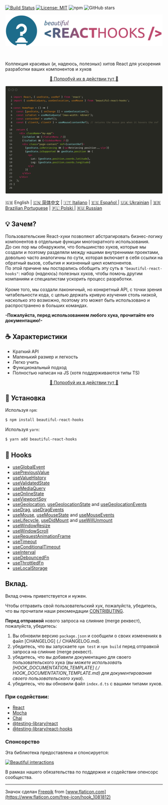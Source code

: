 [![Build Status](https://travis-ci.org/beautifulinteractions/beautiful-react-hooks.svg?branch=master)](https://travis-ci.org/beautifulinteractions/beautiful-react-hooks)
[![License: MIT](https://img.shields.io/badge/License-MIT-yellow.svg)](https://opensource.org/licenses/MIT)
![npm](https://img.shields.io/npm/v/beautiful-react-hooks)
![GitHub stars](https://img.shields.io/github/stars/beautifulinteractions/beautiful-react-hooks?style=social)

<div align="center">
  <p align="center">
    <img src="../logo.png" alt="Beautiful React Hooks" width="750px" />
  </p>
</div>
<br />

Коллекция красивых (и, надеюсь, полезных) хитов React для ускорения разработки ваших компонентов и хуков

<div>
  <p align="center">
    <a href="https://beautifulinteractions.github.io/beautiful-react-hooks/" target="_blank">
    🌟 Попробуй их в действии тут 🌟
    </a>
  </p>
</div>

![Usage example](../usage_example.png)

🇬🇧 English | <a href="https://github.com/beautifulinteractions/beautiful-react-hooks/blob/master/docs/README.zh-CN.md">🇨🇳 简体中文</a> | <a href="https://github.com/beautifulinteractions/beautiful-react-hooks/blob/master/docs/README.it-IT.md">🇮🇹 Italiano</a> | <a href="https://github.com/beautifulinteractions/beautiful-react-hooks/blob/master/docs/README.es-ES.md"> 🇪🇸 Español </a> | <a href="https://github.com/beautifulinteractions/beautiful-react-hooks/blob/master/docs/README.uk-UA.md">🇺🇦 Ukrainian</a> | <a href="https://github.com/beautifulinteractions/beautiful-react-hooks/blob/master/docs/README.pt-BR.md">🇧🇷 Brazilian Portuguese</a> | <a href="https://github.com/beautifulinteractions/beautiful-react-hooks/blob/master/docs/README.pl-PL.md">🇵🇱 Polski </a> | <a href="README.ru-RU.md">🇷🇺 Russian </a>

<!-- change on site -->

## 💡 Зачем?

Пользовательские React-хуки позволяют абстрагировать бизнес-логику компонентов в отдельные функции многократного использования. <br />
До сих пор мы обнаружили, что большинство хуков, которые мы создали и поэтому разделяли между нашими внутренними проектами, довольно часто
аналогичны по сути, которая включает в себя ссылки на обратный вызов, события и жизненный цикл компонентов. <br />
По этой причине мы постарались обобщить эту суть в `"beautiful-react-hooks"`: набор (_надеюсь_) полезных хуков, чтобы помочь другим компаниям и специалистам ускорить процесс разработки. <br /> <br />
Кроме того, мы создали лаконичный, но конкретный API, с точки зрения читабельности кода, с целью держать кривую изучения столь низкой, насколько это возможно, поэтому это может быть использовано и распространено в больших командах.

**-Пожалуйста, перед использованием любого хука, прочитайте его документацию!-**

## ☕️ Характеристики

- Краткий API
- Маленький размер и легкость
- Легко учить
- Функциональный подход
- Полностью написан на JS (хотя поддерживаются типы TS)

<div>
  <p align="center">
    <a href="https://beautifulinteractions.github.io/beautiful-react-hooks/" target="_blank">
    🌟 Попробуй их в действии тут 🌟
    </a>
  </p>
</div>

## 🕺 Установка

Используя `npm`:

```bash
$ npm install beautiful-react-hooks
```

Используя `yarn`:

```bash
$ yarn add beautiful-react-hooks
```

## 🎨 Hooks

- [useGlobalEvent](ru/useGlobalEvent.md)
- [usePreviousValue](ru/usePreviousValue.md)
- [useValueHistory](ru/useValueHistory.md)
- [useValidatedState](ru/useValidatedState.md)
- [useMediaQuery](ru/useMediaQuery.md)
- [useOnlineState](ru/useOnlineState.md)
- [useViewportSpy](ru/useViewportSpy.md)
- [useGeolocation](ru/useGeolocation.md), [useGeolocationState](ru/useGeolocationState.md) and [useGeolocationEvents](ru/useGeolocationEvents.md)
- [useDrag](ru/useDrag.md), [useDragEvents](ru/useDragEvents.md)
- [useMouse](ru/useMouse.md), [useMouseState](ru/useMouseState.md) and [useMouseEvents](ru/useMouseEvents.md)
- [useLifecycle](ru/useLifecycle.md), [useDidMount](ru/useDidMount.md) and [useWillUnmount](ru/useWillUnmount.md)
- [useWindowResize](ru/useWindowResize.md)
- [useWindowScroll](ru/useWindowScroll.md)
- [useRequestAnimationFrame](ru/useRequestAnimationFrame.md)
- [useTimeout](ru/useTimeout.md)
- [useConditionalTimeout](ru/useConditionalTimeout.md)
- [useInterval](ru/useInterval.md)
- [useDebouncedFn](ru/useDebouncedFn.md)
- [useThrottledFn](ru/useThrottledFn.md)
- [useLocalStorage](ru/useLocalStorage.md)

## Вклад.

Вклад очень приветствуется и нужен.

Чтобы отправить свой пользовательский хук, пожалуйста, убедитесь, что вы прочитали наши рекомендации [CONTRIBUTING](./CONTRIBUTING.md).

**Перед отправкой** нового запроса на слияние (merge реквест), пожалуйста, убедитесь:

1. Вы обновили версию `package.json` и сообщили о своих изменениях в файл [CHANGELOG] (./ CHANGELOG.md).
2. убедитесь, что вы запускаете `npm test` и `npm build` перед отправкой запроса на слияние (merge реквест).
3. убедитесь, что вы добавили документацию для своего пользовательского хука (_вы можете использовать [HOOK_DOCUMENTATION_TEMPLATE] (./ HOOK_DOCUMENTATION_TEMPLATE.md) для документирования своего пользовательского хука_).
4. убедитесь, что вы обновили файл `index.d.ts` с вашими типами хуков.

### При содействии:

- [React](https://reactjs.org/)
- [Mocha](https://mochajs.org/)
- [Chai](https://www.chaijs.com/)
- [@testing-library/react](https://testing-library.com/docs/react-testing-library/intro)
- [@testing-library/react-hooks](https://react-hooks-testing-library.com/)

### Спонсорство

Эта библиотека предоставлена и спонсируется:

<div>
  <p>
    <a href="https://beautifulinteractions.com/">
      <img src="https://beautifulinteractions.com/img/logo-colorful.svg" alt="Beautiful interactions" width="140px" />
    </a>
  </p>
</div>

В рамках нашего обязательства по поддержке и содействии опенсорс сообщества.

---

Значок сделан [Freepik](https://www.flaticon.com/authors/freepik) from [www.flaticon.com](https://www.flaticon.com/free-icon/hook_1081812)
